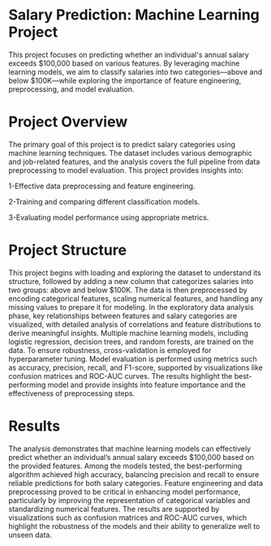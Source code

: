 # Salary Prediction: Machine Learning Project
This project focuses on predicting whether an individual's annual salary exceeds $100,000 based on various features. By leveraging machine learning models, we aim to classify salaries into two categories—above and below $100K—while exploring the importance of feature engineering, preprocessing, and model evaluation.

# Project Overview
The primary goal of this project is to predict salary categories using machine learning techniques. The dataset includes various demographic and job-related features, and the analysis covers the full pipeline from data preprocessing to model evaluation. This project provides insights into:

1-Effective data preprocessing and feature engineering.

2-Training and comparing different classification models.

3-Evaluating model performance using appropriate metrics.


# Project Structure
This project begins with loading and exploring the dataset to understand its structure, followed by adding a new column that categorizes salaries into two groups: above and below $100K. The data is then preprocessed by encoding categorical features, scaling numerical features, and handling any missing values to prepare it for modeling. In the exploratory data analysis phase, key relationships between features and salary categories are visualized, with detailed analysis of correlations and feature distributions to derive meaningful insights. Multiple machine learning models, including logistic regression, decision trees, and random forests, are trained on the data. To ensure robustness, cross-validation is employed for hyperparameter tuning. Model evaluation is performed using metrics such as accuracy, precision, recall, and F1-score, supported by visualizations like confusion matrices and ROC-AUC curves. The results highlight the best-performing model and provide insights into feature importance and the effectiveness of preprocessing steps.

# Results
The analysis demonstrates that machine learning models can effectively predict whether an individual’s annual salary exceeds $100,000 based on the provided features. Among the models tested, the best-performing algorithm achieved high accuracy, balancing precision and recall to ensure reliable predictions for both salary categories. Feature engineering and data preprocessing proved to be critical in enhancing model performance, particularly by improving the representation of categorical variables and standardizing numerical features. The results are supported by visualizations such as confusion matrices and ROC-AUC curves, which highlight the robustness of the models and their ability to generalize well to unseen data.


